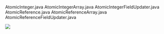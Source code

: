 



AtomicInteger.java
AtomicIntegerArray.java
AtomicIntegerFieldUpdater.java
AtomicReference.java
AtomicReferenceArray.java
AtomicReferenceFieldUpdater.java



[![](https://static.segmentfault.com/v-5b1df2a7/global/img/creativecommons-cc.svg)](https://creativecommons.org/licenses/by-nc-nd/4.0/)